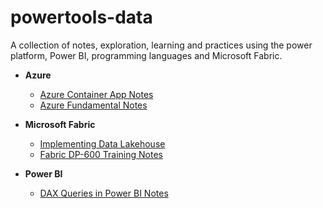 ﻿# powertools-data
A collection of notes, exploration, learning and practices using the power platform, Power BI, programming languages and Microsoft Fabric. 

- **Azure**
  - [Azure Container App Notes](./azure/azure-container-apps-notes.md)
  - [Azure Fundamental Notes](./azure/azure-fundamentals-notes.md)

- **Microsoft Fabric**
  - [Implementing Data Lakehouse](./fabric/notes-guides/fabric-implementing-datalakehouse.md)
  - [Fabric DP-600 Training Notes](/fabric/notes-guides/dp-600.md)

- **Power BI**
  - [DAX Queries in Power BI Notes](./powerbi/notes-guides/powerbi-daxqueries.md)
